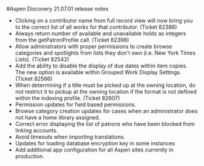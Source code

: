 #Aspen Discovery 21.07.01 release notes
- Clicking on a contributor name from full record view will now bring you to the correct list of all works for that contributor. (Ticket 82386)
- Always return number of available and unavailable holds as integers from the getPatronProfile call. (Ticket 82398)
- Allow administrators with proper permissions to create browse categories and spotlights from lists they don't own (i.e. New York Times Lists). (Ticket 82542)
- Add the ability to disable the display of due dates within item copies.  The new option is available within Grouped Work Display Settings. (Ticket 82566)
- When determining if a title must be picked up at the owning location, do not restrict it to pickup at the owning location if the format is not defined within the indexing profile. (Ticket 82607)  
- Permission updates for field based permissions. 
- Browse category creation updates for cases when an administrator does not have a home library assigned. 
- Correct error displaying the list of patrons who have been blocked from linking accounts. 
- Avoid timeouts when importing translations. 
- Updates for loading database encryption key in some instances
- Add additional app configuration for all Aspen sites currently in production. 